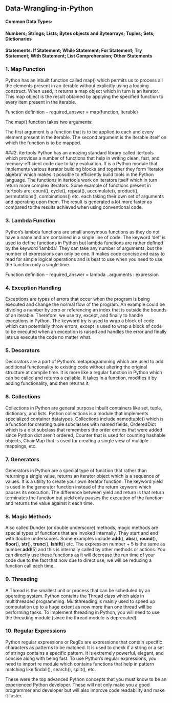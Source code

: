 ## Data-Wrangling-in-Python

#### Common Data Types:
#### Numbers; Strings; Lists; Bytes objects and Bytearrays; Tuples; Sets; Dictionaries
#### Statements: If Statement; While Statement; For Statement; Try Statement; With Statement; List Comprehension; Other Statements

### 1. Map Function
Python has an inbuilt function called map() which permits us to process all the elements present in an iterable without explicitly using a looping construct. When used, it returns a map object which in turn is an iterator. This map object is the result obtained by applying the specified function to every item present in the iterable.

Function definition – required_answer = map(function, iterable)

The map() function takes two arguments:

The first argument is a function that is to be applied to each and every element present in the iterable.
The second argument is the iterable itself on which the function is to be mapped.

###2. itertools
Python has an amazing standard library called itertools which provides a number of functions that help in writing clean, fast, and memory-efficient code due to lazy evaluation. It is a Python module that implements various iterator building blocks and together they form ‘iterator algebra’ which makes it possible to efficiently build tools in the Python language. The functions in itertools work on iterators itself which in turn return more complex iterators. Some example of functions present in itertools are: count(), cycle(), repeat(), accumulate(), product(), permutations(), combinations() etc. each taking their own set of arguments and operating upon them. The result is generated a lot more faster as compared to the results achieved when using conventional code.

### 3. Lambda Function
Python’s lambda functions are small anonymous functions as they do not have a name and are contained in a single line of code. The keyword ‘def’ is used to define functions in Python but lambda functions are rather defined by the keyword ‘lambda’. They can take any number of arguments, but the number of expressions can only be one. It makes code concise and easy to read for simple logical operations and is best to use when you need to use the function only a single time.

Function definition – required_answer = lambda ..arguments : expression

### 4. Exception Handling
Exceptions are types of errors that occur when the program is being executed and change the normal flow of the program. An example could be dividing a number by zero or referencing an index that is outside the bounds of an iterable. Therefore, we use try, except, and finally to handle exceptions in Python. The keyword try is used to wrap a block of code which can potentially throw errors, except is used to wrap a block of code to be executed when an exception is raised and handles the error and finally lets us execute the code no matter what. 

### 5. Decorators
Decorators are a part of Python’s metaprogramming which are used to add additional functionality to existing code without altering the original structure at compile time. It is more like a regular function in Python which can be called and returns a callable. It takes in a function, modifies it by adding functionality, and then returns it.

### 6. Collections
Collections in Python are general purpose inbuilt containers like set, tuple, dictionary, and lists. Python collections is a module that implements specialized container datatypes. Collections include namedtuple() which is a function for creating tuple subclasses with named fields, OrderedDict which is a dict subclass that remembers the order entries that were added since Python dict aren’t ordered, Counter that is used for counting hashable objects, ChainMap that is used for creating a single view of multiple mappings, etc. 

### 7. Generators
Generators in Python are a special type of function that rather than returning a single value, returns an iterator object which is a sequence of values. It is a utility to create your own iterator function. The keyword yield is used in the generator function instead of the return keyword which pauses its execution. The difference between yield and return is that return terminates the function but yield only pauses the execution of the function and returns the value against it each time. 

### 8. Magic Methods
Also called Dunder (or double underscore) methods, magic methods are special types of functions that are invoked internally. They start and end with double underscores. Some examples include __add__(), __abs__(), __round__(), __floor__(), __str__(), __trunc__(), __lshift__() etc. The expression number + 5 is the same as number.__add__(5) and this is internally called by other methods or actions. You can directly use these functions as it will decrease the run time of your code due to the fact that now due to direct use, we will be reducing a function call each time.

### 9. Threading
A Thread is the smallest unit or process that can be scheduled by an operating system. Python contains the Thread class which aids in multithreaded programming. Multithreading is mainly used to speed up computation up to a huge extent as now more than one thread will be performing tasks. To implement threading in Python, you will need to use the threading module (since the thread module is deprecated). 

### 10. Regular Expressions
Python regular expressions or RegEx are expressions that contain specific characters as patterns to be matched. It is used to check if a string or a set of strings contains a specific pattern. It is extremely powerful, elegant, and concise along with being fast. To use Python’s regular expressions, you need to import re module which contains functions that help in pattern matching like findall(), search(), split(), etc.

These were the top advanced Python concepts that you must know to be an experienced Python developer. These will not only make you a good programmer and developer but will also improve code readability and make it faster.
